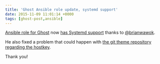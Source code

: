 ```yaml
---
title: 'Ghost Ansible role update, systemd support'
date: 2015-11-09 11:01:14 +0000
tags: [ghost-post,ansible]
---
```

[Ansible role for Ghost][role] now [has Systemd support][pr] thanks to [@brianwawok][contributor].

He also fixed a problem that could happen with [the git theme repository regarding the hostkey][pr2].

Thank you!

[role]: https://github.com/javaguirre/ghost-ansible
[pr]: https://github.com/javaguirre/ghost-ansible/pull/3
[contributor]: https://github.com/brianwawok
[pr2]: https://github.com/javaguirre/ghost-ansible/pull/2
